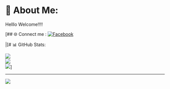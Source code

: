 # 💫 About Me:
Helllo Welcome!!!!


[## 🌐 Connect me :
[![Facebook](https://img.shields.io/badge/Facebook-%231877F2.svg?logo=Facebook&logoColor=white)](https://facebook.com/JohanaMisaela)

|[# 📊 GitHub Stats:

![](https://github-readme-stats.vercel.app/api?username=JohanaMisaela&theme=city_light&hide_border=true&include_all_commits=false&count_private=false)<br/>
![](https://github-readme-streak-stats.herokuapp.com/?user=JohanaMisaela&theme=city_light&hide_border=true)<br/>
![](https://github-readme-stats.vercel.app/api/top-langs/?username=JohanaMisaela&theme=city_light&hide_border=true&include_all_commits=false&count_private=false&layout=compact)]


---
[![](https://visitcount.itsvg.in/api?id=JohanaMisaela&icon=7&color=10)](https://visitcount.itsvg.in)
